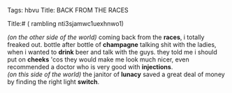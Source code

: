 Tags: hbvu
Title: BACK FROM THE RACES
  
Title:# ( rambling nti3sjamwc1uexhnwo1)
  
_(on the other side of the world)_ coming back from the **races**, i totally freaked out. bottle after bottle of **champagne** talking shit with the ladies, when i wanted to **drink** beer and talk with the guys. they told me i should put on **cheeks** 'cos they would make me look much nicer, even recommended a doctor who is very good with **injections**.  
_(on this side of the world)_ the janitor of **lunacy** saved a great deal of money by finding the right light **switch**.
